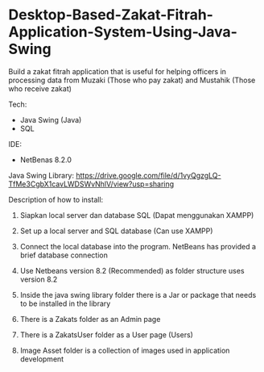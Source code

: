 # Desktop-Based-Zakat-Fitrah-Application-System-Using-Java-Swing
Build a zakat fitrah application that is useful for helping officers in processing data from Muzaki (Those who pay zakat) and Mustahik (Those who receive zakat)

Tech:
- Java Swing (Java)
- SQL

IDE:
- NetBenas 8.2.0

Java Swing Library:
https://drive.google.com/file/d/1vyQgzgLQ-TfMe3CgbX1cavLWDSWvNhlV/view?usp=sharing

Description of how to install:
1) Siapkan local server dan database SQL (Dapat menggunakan XAMPP)

2) Set up a local server and SQL database (Can use XAMPP)

3) Connect the local database into the program. NetBeans has provided a brief database connection

4) Use Netbeans version 8.2 (Recommended) as folder structure uses version 8.2

5) Inside the java swing library folder there is a Jar or package that needs to be installed in the library

6) There is a Zakats folder as an Admin page

7) There is a ZakatsUser folder as a User page (Users)

8) Image Asset folder is a collection of images used in application development
